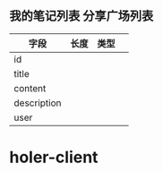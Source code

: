 ## 我的笔记列表  分享广场列表

| 字段        | 长度 | 类型 |      |
| ----------- | ---- | ---- | ---- |
| id          |      |      |      |
| title       |      |      |      |
| content     |      |      |      |
| description |      |      |      |
| user        |      |      |      |



## 

# **holer-client**